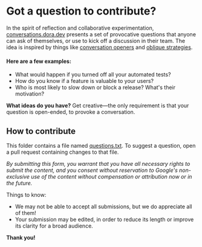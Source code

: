 # Got a question to contribute?
In the spirit of reflection and collaborative experimentation, [conversations.dora.dev](https://conversations.dora.dev) presents a set of provocative questions that anyone can ask of themselves, or use to kick off a discussion in their team. The idea is inspired by things like [conversation openers](https://en.wikipedia.org/wiki/Conversation_opener) and [oblique strategies](https://en.wikipedia.org/wiki/Oblique_Strategies).

#### Here are a few examples:
* What would happen if you turned off all your automated tests?
* How do you know if a feature is valuable to your users?
* Who is most likely to slow down or block a release? What's their motivation?

**What ideas do you have?** Get creative—the only requirement is that your question is open-ended, to provoke a conversation.

## How to contribute
This folder contains a file named [questions.txt](https://github.com/dora-team/conversations.dora.dev/blob/main/svelte/src/assets/questions.txt). To suggest a question, open a pull request containing changes to that file. 

_By submitting this form, you warrant that you have all necessary rights to submit the content, and you consent without reservation to Google's non-exclusive use of the content without compensation or attribution now or in the future._

Things to know:
* We may not be able to accept all submissions, but we do appreciate all of them!
* Your submission may be edited, in order to reduce its length or improve its clarity for a broad audience.

**Thank you!**
